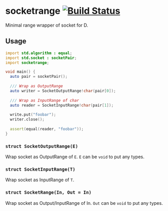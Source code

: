 # socketrange [![Build Status](https://travis-ci.org/ukatama/socketrange.svg)](https://travis-ci.org/ukatama/socketrange)
Minimal range wrapper of socket for D.

## Usage
```d
import std.algorithm : equal;
import std.socket : socketPair;
import socketrange;

void main() {
  auto pair = socketPair();
  
  /// Wrap as OutputRange
  auto writer = SocketOutputRange!char(pair[0]);
  
  /// Wrap as InputRange of char
  auto reader = SocketInputRange!char(pair[1]);
  
  write.put("foobar");
  writer.close();
  
  assert(equal(reader, "foobar"));
}
```

### `struct SocketOutputRange(E)`
Wrap socket as OutputRange of `E`.
`E` can be `void` to put any types.

### `struct SocketInputRange(T)`
Wrap socket as InputRange of `T`.

### `struct SocketRange(In, Out = In)`
Wrap socket as Output/InputRange of In.
`Out` can be `void` to put any types.
